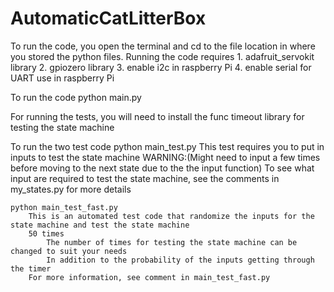 # AutomaticCatLitterBox

To run the code, you open the terminal and cd to the file location in where you stored the python files.
Running the code requires 
    1. adafruit_servokit library
    2. gpiozero library
    3. enable i2c in raspberry Pi
    4. enable serial for UART use in raspberry Pi

To run the code
    python main.py

For running the tests, you will need to install the func timeout library for testing the state machine

To run the two test code
    python main_test.py
        This test requires you to put in inputs to test the state machine
            WARNING:(Might need to input a few times before moving to the next state due to the the input function)
        To see what input are required to test the state machine, see the comments in my_states.py for more details
    
    python main_test_fast.py
        This is an automated test code that randomize the inputs for the state machine and test the state machine
        50 times
            The number of times for testing the state machine can be changed to suit your needs
            In addition to the probability of the inputs getting through the timer
        For more information, see comment in main_test_fast.py
